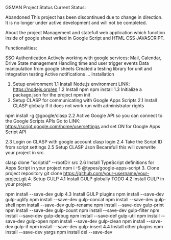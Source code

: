 GSMAN
Project Status
Current Status:

Abandoned
This project has been discontinued due to change in direction. It is no longer under active development and will not be completed.

About the project
Management and statefull web application which function inside of google sheet writed in Google Script and HTML CSS JAVASCRIPT.

Functionalities:

SSO Authentication
Actively working with google services: Mail, Calendar, Drive
State management
Handling time and user trigger events
Data manipulation from google sheets
Created a testing library for unit and integration testing
Active notifications
...
Installation
1. Setup environment
1.1 Install Node.js environment LINK: https://nodejs.org/en
1.2 Install npm
npm install
1.3 Initialize a package.json for the project
npm init
2. Setup CLASP for communicating with Google Apps Scripts
2.1 Install CLASP globaly
If it does not work run with administrator rights

npm install -g @google/clasp
2.2 Active Google API so you can connect to the Google Scripts APIs
Go to LINK: https://script.google.com/home/usersettings and set ON for Google Apps Script API

2.3 Login on CLASP with google account
clasp login
2.4 Take the Script ID from script settings
2.5 Setup CLASP Json
Becarefull this will overwrite your project in src.

clasp clone "scriptid" --rootDir src
2.6 Install TypeScript definitions for Apps Script in your project
npm i -S @types/google-apps-script
3. Clone project repository
git clone https://github.com/your-username/your-project.git
4. Setup GULP
4.1 Install GULP globally
TODO
4.2 Install GULP in your project

npm install --save-dev gulp
4.3 Install GULP plugins
npm install --save-dev gulp-uglify
npm install --save-dev gulp-concat
npm install --save-dev gulp-shell
npm install --save-dev gulp-rename
npm install --save-dev gulp-print
npm install --save-dev gulp-count
npm install --save-dev gulp-filter
npm install --save-dev gulp-debug
npm install --save-def gulp-util
npm install --save-dev gulp-open
npm install --save-dev gulp-clean
npm install --save-dev gulp-if
npm install --save-dev gulp-insert
4.4 Install other plugins
npm install --save-dev yargs
npm install del --save-dev
